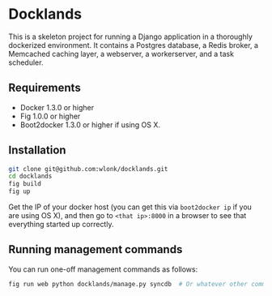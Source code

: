Docklands
=========

This is a skeleton project for running a Django application in a thoroughly
dockerized environment. It contains a Postgres database, a Redis broker, a
Memcached caching layer, a webserver, a workerserver, and a task scheduler.

Requirements
------------

* Docker 1.3.0 or higher
* Fig 1.0.0 or higher
* Boot2docker 1.3.0 or higher if using OS X.

Installation
------------

```bash
git clone git@github.com:wlonk/docklands.git
cd docklands
fig build
fig up
```

Get the IP of your docker host (you can get this via `boot2docker ip` if you
are using OS X), and then go to `<that ip>:8000` in a browser to see that
everything started up correctly.

Running management commands
---------------------------

You can run one-off management commands as follows:

```bash
fig run web python docklands/manage.py syncdb  # Or whatever other command you wish.
```
